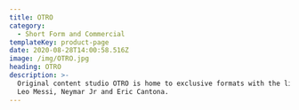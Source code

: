 ```yaml
---
title: OTRO
category:
  - Short Form and Commercial
templateKey: product-page
date: 2020-08-28T14:00:58.516Z
image: /img/OTRO.jpg
heading: OTRO
description: >-
  Original content studio OTRO is home to exclusive formats with the likes of
  Leo Messi, Neymar Jr and Eric Cantona.
---
```


